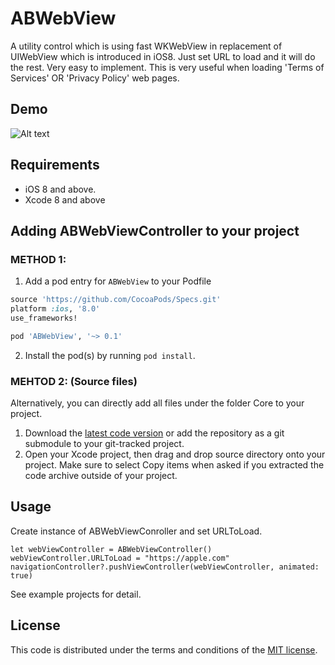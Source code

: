 # ABWebView
A utility control which is using fast WKWebView in replacement of UIWebView which is introduced in iOS8. Just set URL to load and it will do the rest. Very easy to implement. This is very useful when loading 'Terms of Services' OR 'Privacy Policy' web pages.

## Demo
![Alt text](http://i.imgur.com/pwTgDH8.gif "")

## Requirements

- iOS 8 and above.
- Xcode 8 and above


## Adding ABWebViewController to your project

### METHOD 1:
1. Add a pod entry for `ABWebView` to your Podfile

```ruby
source 'https://github.com/CocoaPods/Specs.git'
platform :ios, '8.0'
use_frameworks!

pod 'ABWebView', '~> 0.1'
``` 

2. Install the pod(s) by running `pod install`.

### MEHTOD 2: (Source files)
Alternatively, you can directly add all files under the folder Core to your project.

1. Download the [latest code version](https://github.com/asifbilal786/ABWebView/archive/master.zip) or add the repository as a git submodule to your git-tracked project.
2. Open your Xcode project, then drag and drop source directory onto your project. Make sure to select Copy items when asked if you extracted the code archive outside of your project.
 

## Usage

Create instance of ABWebViewConroller and set URLToLoad.

```
let webViewController = ABWebViewController()
webViewController.URLToLoad = "https://apple.com"
navigationController?.pushViewController(webViewController, animated: true)
```

See example projects for detail.

## License
This code is distributed under the terms and conditions of the [MIT license](LICENSE). 

